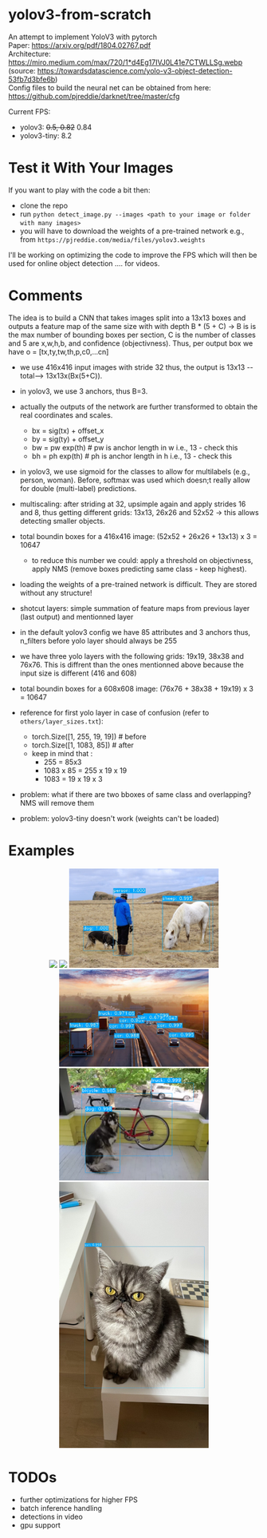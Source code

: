 # yolov3-from-scratch
An attempt to implement YoloV3 with pytorch<br>
Paper: https://arxiv.org/pdf/1804.02767.pdf<br>
Architecture: https://miro.medium.com/max/720/1*d4Eg17IVJ0L41e7CTWLLSg.webp (source: https://towardsdatascience.com/yolo-v3-object-detection-53fb7d3bfe6b)<br>
Config files to build the neural net can be obtained from here: https://github.com/pjreddie/darknet/tree/master/cfg<br>

Current FPS:
- yolov3: <del>0.5, 0.82</del> 0.84
- yolov3-tiny: 8.2

# Test it With Your Images
If you want to play with the code a bit then:
- clone the repo
- run `python detect_image.py --images <path to your image or folder with many images>`
- you will have to download the weights of a pre-trained network e.g., from `https://pjreddie.com/media/files/yolov3.weights`

I'll be working on optimizing the code to improve the FPS which will then be used for online object detection .... for videos.

# Comments
The idea is to build a CNN that takes images split into a 13x13 boxes and outputs a feature map of the same size with with depth B * (5 + C) -> B is is the max number of bounding boxes per section, C is the number of classes and 5 are x,w,h,b, and confidence (objectivness). Thus, per output box we have o = [tx,ty,tw,th,p,c0,...cn]
- we use 416x416 input images with stride 32 thus, the output is 13x13 --total--> 13x13x(Bx(5+C)).
- in yolov3, we use 3 anchors, thus B=3.
- actually the outputs of the network are further transformed to obtain the real coordinates and scales.
    * bx = sig(tx) + offset_x
    * by = sig(ty) + offset_y
    * bw = pw exp(th) # pw is anchor length in w i.e., 13 - check this
    * bh = ph exp(th) # ph is anchor length in h i.e., 13 - check this
- in yolov3, we use sigmoid for the classes to allow for multilabels (e.g., person, woman). Before, softmax was used which doesn;t really allow for double (multi-label) predictions.
- multiscaling: after striding at 32, upsimple again and apply strides 16 and 8, thus getting different grids: 13x13, 26x26 and 52x52 -> this allows detecting smaller objects.
- total boundin boxes for a 416x416 image: (52x52 + 26x26 + 13x13) x 3 = 10647

    * to reduce this number we could: apply a threshold on objectivness, apply NMS (remove boxes predicting same class - keep highest).
- loading the weights of a pre-trained network is difficult. They are stored without any structure!


- shotcut layers: simple summation of feature maps from previous layer (last output) and mentionned layer
- in the default yolov3 config we have 85 attributes and 3 anchors thus, n_filters before yolo layer should always be 255
- we have three yolo layers with the following grids: 19x19, 38x38 and 76x76. This is diffrent than the ones mentionned above because the input size is different (416 and 608)
- total boundin boxes for a 608x608 image: (76x76 + 38x38 + 19x19) x 3 = 10647
- reference for first yolo layer in case of confusion (refer to `others/layer_sizes.txt`): 
    * torch.Size([1, 255, 19, 19]) # before
    * torch.Size([1, 1083, 85]) # after
    * keep in mind that : 
        * 255 = 85x3
        * 1083 x 85 = 255 x 19 x 19
        * 1083 = 19 x 19 x 3

- problem: what if there are two bboxes of same class and overlapping? NMS will remove them
- problem: yolov3-tiny doesn't work (weights can't be loaded)

# Examples
<p align="center">
<img src="detections/annotated_street.gif" width="300"/>
<img src="detections/annotated_office.gif" width="300"/>
<img src="detections/annotated_person.jpg" alt="example" width="300"/>
<img src="detections/annotated_highway.jpg" alt="example" width="300"/>
<img src="detections/annotated_dog-cycle-car.png" alt="example" width="300"/>
<img src="detections/annotated_1664393718760016.JPG" alt="example" width="300"/>
</p>

# TODOs
- further optimizations for higher FPS
- batch inference handling
- detections in video
- gpu support